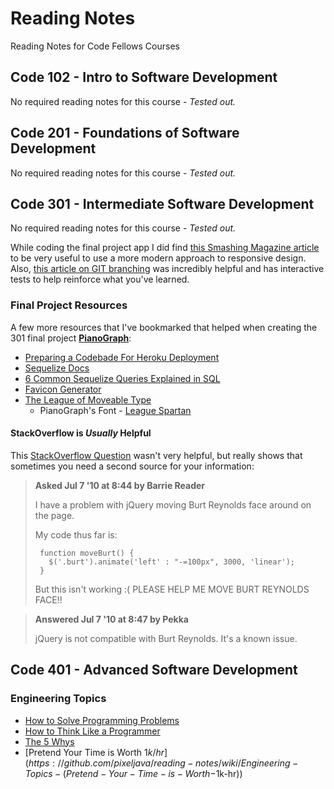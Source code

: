 # Reading Notes
Reading Notes for Code Fellows Courses

## Code 102 - Intro to Software Development
No required reading notes for this course - *Tested out.*

## Code 201 - Foundations of Software Development
No required reading notes for this course - *Tested out.*

## Code 301 - Intermediate Software Development
No required reading notes for this course - *Tested out.*

While coding the final project app I did find [this Smashing Magazine article](https://www.smashingmagazine.com/2016/05/fluid-typography/) to be very useful to use a more modern approach to responsive design. Also, [this article on GIT branching](https://learngitbranching.js.org/) was incredibly helpful and has interactive tests to help reinforce what you've learned.

### Final Project Resources

A few more resources that I've bookmarked that helped when creating the 301 final project **[PianoGraph](https://github.com/pixeljava/pianograph)**:
- [Preparing a Codebade For Heroku Deployment](https://devcenter.heroku.com/articles/preparing-a-codebase-for-heroku-deployment)
- [Sequelize Docs](https://sequelize.org/master/)
- [6 Common Sequelize Queries Explained in SQL](https://maximorlov.com/6-common-sequelize-queries-rewritten-in-sql/)
- [Favicon Generator](https://favicon.io/)
- [The League of Moveable Type](https://www.theleagueofmoveabletype.com/)
  - PianoGraph's Font - [League Spartan](https://www.theleagueofmoveabletype.com/league-spartan)

#### StackOverflow is *Usually* Helpful

This [StackOverflow Question](https://stackoverflow.com/questions/3193211/help-me-move-burt-reynolds-face-jquery) wasn't very helpful, but really shows that sometimes you need a second source for your information:

>**Asked Jul 7 '10 at 8:44 by Barrie Reader**
>
>I have a problem with jQuery moving Burt Reynolds face around on the page.
>
>My code thus far is:
>```
>  function moveBurt() {
>    $('.burt').animate('left' : "-=100px", 3000, 'linear');
>  }
>```
>
>But this isn't working :(
>PLEASE HELP ME MOVE BURT REYNOLDS FACE!!

>**Answered Jul 7 '10 at 8:47 by Pekka**
>
>jQuery is not compatible with Burt Reynolds. It's a known issue.

## Code 401 - Advanced Software Development

### Engineering Topics
 - [How to Solve Programming Problems](https://github.com/pixeljava/reading-notes/wiki/Engineering-Topics-(How-to-Solve-Programming-Problems))
 - [How to Think Like a Programmer](https://github.com/pixeljava/reading-notes/wiki/Engineering-Topics-(How-to-Think-Like-a-Programmer))
 - [The 5 Whys](https://github.com/pixeljava/reading-notes/wiki/Engineering-Topics-(The-5-Whys))
 - [Pretend Your Time is Worth $1k/hr](https://github.com/pixeljava/reading-notes/wiki/Engineering-Topics-(Pretend-Your-Time-is-Worth-$1k-hr))
